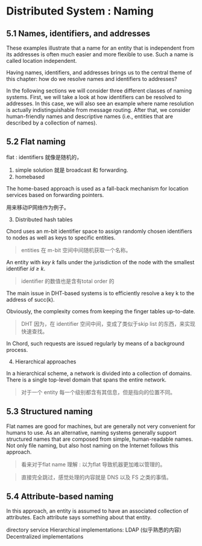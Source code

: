 # Distributed System : Naming

## 5.1 Names, identifiers, and addresses

These examples illustrate that a name for an entity that is independent
from its addresses is often much easier and more flexible to use. Such a name
is called location independent.

Having names, identifiers, and addresses brings us to the central theme of
this chapter: how do we resolve names and identifiers to addresses?

In the following sections we will consider three different classes of naming
systems.
First, we will take a look at how identifiers can be resolved to
addresses. In this case, we will also see an example where name resolution
is actually indistinguishable from message routing. After that, we consider
human-friendly names and descriptive names (i.e., entities that are described
by a collection of names).

## 5.2 Flat naming
flat : identifiers 就像是随机的，

1. simple solution 就是 broadcast 和 forwarding.
2. homebased

The home-based approach is used as a fall-back mechanism for location
services based on forwarding pointers.

用来移动IP网络作为例子。

3. Distributed hash tables

Chord uses an m-bit identifier space to assign randomly chosen identifiers to nodes as
well as keys to specific entities.
> entities 在 m-bit 空间中间随机获取一个名称。

An entity with *key k* falls under the jurisdiction of the node with the smallest identifier *id ≥ k*.
> identifier 的数值也是含有total order 的

The main issue in DHT-based systems is to efficiently resolve a key k to the address of succ(k).

Obviously, the complexity comes from keeping the finger tables up-to-date.

> DHT 因为，在 identifier 空间中间，变成了类似于skip list 的东西，来实现快速查找。

In Chord, such requests are issued regularly by means of a background process.

4. Hierarchical approaches

In a hierarchical scheme, a network is divided into a collection of domains.
There is a single top-level domain that spans the entire network.

> 对于一个 entity 每一个级别都含有其信息，但是指向的位置不同。

## 5.3 Structured naming
Flat names are good for machines, but are generally not very convenient
for humans to use. As an alternative, naming systems generally support
structured names that are composed from simple, human-readable names.
Not only file naming, but also host naming on the Internet follows this
approach.
> 看来对于flat name 理解 : 以为flat 导致机器更加难以管理的。

> 直接完全跳过，感觉处理的内容就是 DNS 以及 FS 之类的事情。

## 5.4 Attribute-based naming
In this approach,
an entity is assumed to have an associated collection of attributes. Each
attribute says something about that entity.


directory service
Hierarchical implementations: LDAP (似乎熟悉的内容)
Decentralized implementations




